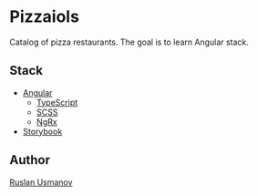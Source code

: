 # Pizzaiols
Catalog of pizza restaurants.
The goal is to learn Angular stack.

## Stack
* [Angular](https://angular.io/)
    * [TypeScript](https://www.typescriptlang.org/)
    * [SCSS](https://sass-lang.com/)
    * [NgRx](https://ngrx.io/)
* [Storybook](https://storybook.js.org/)

## Author
[Ruslan Usmanov](https://github.com/nonameengineer)
